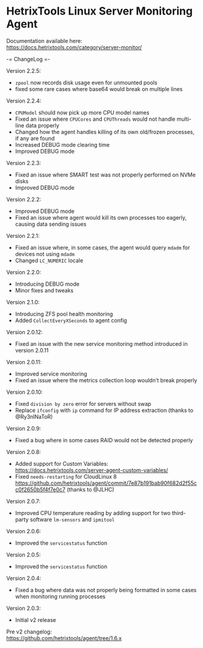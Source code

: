 # HetrixTools Linux Server Monitoring Agent

Documentation available here: https://docs.hetrixtools.com/category/server-monitor/


-= ChangeLog =-

Version 2.2.5:
- `zpool` now records disk usage even for unmounted pools
- fixed some rare cases where base64 would break on multiple lines

Version 2.2.4:
- `CPUModel` should now pick up more CPU model names
- Fixed an issue where `CPUCores` and `CPUThreads` would not handle multi-line data properly
- Changed how the agent handles killing of its own old/frozen processes, if any are found
- Increased DEBUG mode clearing time
- Improved DEBUG mode

Version 2.2.3:
- Fixed an issue where SMART test was not properly performed on NVMe disks
- Improved DEBUG mode

Version 2.2.2:
- Improved DEBUG mode
- Fixed an issue where agent would kill its own processes too eagerly, causing data sending issues

Version 2.2.1:
- Fixed an issue where, in some cases, the agent would query `mdadm` for devices not using `mdadm`
- Changed `LC_NUMERIC` locale

Version 2.2.0:
- Introducing DEBUG mode
- Minor fixes and tweaks

Version 2.1.0:
- Introducing ZFS pool health monitoring
- Added `CollectEveryXSeconds` to agent config

Version 2.0.12:
- Fixed an issue with the new service monitoring method introduced in version 2.0.11

Version 2.0.11:
- Improved service monitoring
- Fixed an issue where the metrics collection loop wouldn't break properly

Version 2.0.10: 
- Fixed `division by zero` error for servers without swap
- Replace `ifconfig` with `ip` command for IP address extraction (thanks to @Ry3nlNaToR)

Version 2.0.9: 
- Fixed a bug where in some cases RAID would not be detected properly

Version 2.0.8: 
- Added support for Custom Variables: https://docs.hetrixtools.com/server-agent-custom-variables/ 
- Fixed `needs-restarting` for CloudLinux 8 https://github.com/hetrixtools/agent/commit/7e87b191bab90f682d2f55cc0f2650b5f4f7e0c7 (thanks to @JLHC)

Version 2.0.7:  
- Improved CPU temperature reading by adding support for two third-party software `lm-sensors` and `ipmitool`

Version 2.0.6:
- Improved the `servicestatus` function

Version 2.0.5:
- Improved the `servicestatus` function

Version 2.0.4:
- Fixed a bug where data was not properly being formatted in some cases when monitoring running processes

Version 2.0.3:
- Initial v2 release

Pre v2 changelog:  
https://github.com/hetrixtools/agent/tree/1.6.x
